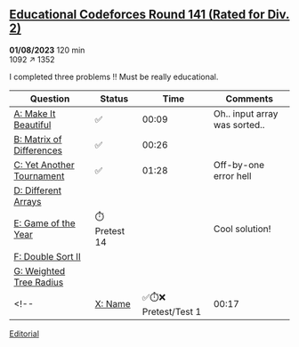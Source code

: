 ## [Educational Codeforces Round 141 (Rated for Div. 2)](https://codeforces.com/contest/1683) 
**01/08/2023** 120 min  
1092 ↗ 1352

I completed three problems !! Must be really educational.

| Question | Status | Time | Comments |
| --- | --- | --- | --- |
| [A: Make It Beautiful](https://codeforces.com/contest/1683/problem/A) | ✅ | 00:09 | Oh.. input array was sorted.. |
| [B: Matrix of Differences](https://codeforces.com/contest/1683/problem/B) | ✅ | 00:26 |  |
| [C: Yet Another Tournament](https://codeforces.com/contest/1683/problem/C) | ✅ | 01:28 | Off-by-one error hell |
| [D: Different Arrays](https://codeforces.com/contest/1683/problem/D) |  |  |  |
| [E: Game of the Year](https://codeforces.com/contest/1683/problem/E) | ⏱️ Pretest 14 |  | Cool solution! |
| [F: Double Sort II](https://codeforces.com/contest/1683/problem/F) |  |  |  |
| [G: Weighted Tree Radius](https://codeforces.com/contest/1683/problem/G) |  |  |  |
<!-- | [X: Name](https://codeforces.com/contest/1683/problem/TODO)| ✅⏱️❌ Pretest/Test 1 | 00:17 | Comment | -->

[Editorial](https://codeforces.com/blog/entry/111194)